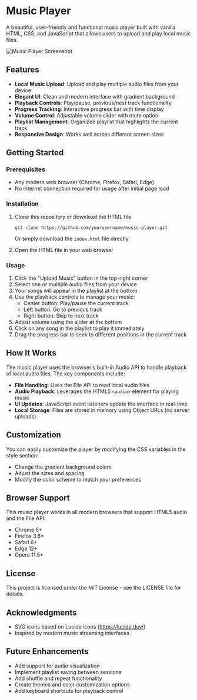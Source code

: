 # Music Player

A beautiful, user-friendly and functional music player built with vanilla HTML, CSS, and JavaScript that allows users to upload and play local music files.

![Music Player Screenshot](/api/placeholder/400/320)

## Features

- **Local Music Upload**: Upload and play multiple audio files from your device
- **Elegant UI**: Clean and modern interface with gradient background
- **Playback Controls**: Play/pause, previous/next track functionality
- **Progress Tracking**: Interactive progress bar with time display
- **Volume Control**: Adjustable volume slider with mute option
- **Playlist Management**: Organized playlist that highlights the current track
- **Responsive Design**: Works well across different screen sizes

## Getting Started

### Prerequisites

- Any modern web browser (Chrome, Firefox, Safari, Edge)
- No internet connection required for usage after initial page load

### Installation

1. Clone this repository or download the HTML file
   ```
   git clone https://github.com/yourusername/music-player.git
   ```
   
   Or simply download the `index.html` file directly

2. Open the HTML file in your web browser

### Usage

1. Click the "Upload Music" button in the top-right corner
2. Select one or multiple audio files from your device
3. Your songs will appear in the playlist at the bottom
4. Use the playback controls to manage your music:
   - Center button: Play/pause the current track
   - Left button: Go to previous track
   - Right button: Skip to next track
5. Adjust volume using the slider at the bottom
6. Click on any song in the playlist to play it immediately
7. Drag the progress bar to seek to different positions in the current track

## How It Works

The music player uses the browser's built-in Audio API to handle playback of local audio files. The key components include:

- **File Handling**: Uses the File API to read local audio files
- **Audio Playback**: Leverages the HTML5 `<audio>` element for playing music
- **UI Updates**: JavaScript event listeners update the interface in real-time
- **Local Storage**: Files are stored in memory using Object URLs (no server uploads)

## Customization

You can easily customize the player by modifying the CSS variables in the style section:

- Change the gradient background colors
- Adjust the sizes and spacing
- Modify the color scheme to match your preferences

## Browser Support

This music player works in all modern browsers that support HTML5 audio and the File API:

- Chrome 6+
- Firefox 3.6+
- Safari 6+
- Edge 12+
- Opera 11.5+

## License

This project is licensed under the MIT License - see the LICENSE file for details.

## Acknowledgments

- SVG icons based on Lucide icons (https://lucide.dev/)
- Inspired by modern music streaming interfaces

## Future Enhancements

- Add support for audio visualization
- Implement playlist saving between sessions
- Add shuffle and repeat functionality
- Create themes and color customization options
- Add keyboard shortcuts for playback control